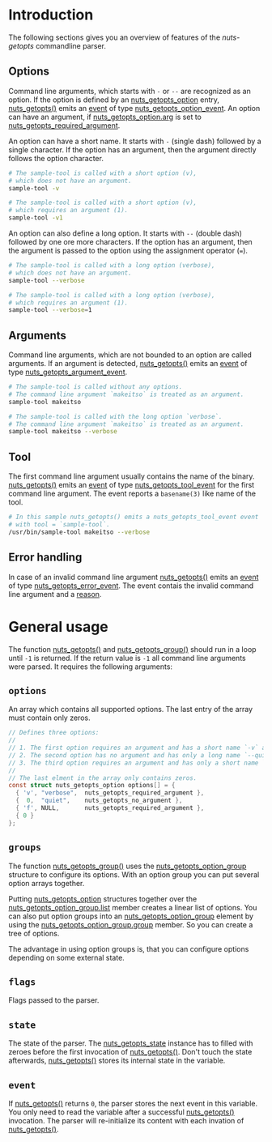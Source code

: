 # Introduction

The following sections gives you an overview of features of the
_nuts-getopts_ commandline parser.

## Options

Command line arguments, which starts with `-` or `--` are recognized as an
option. If the option is defined by an [nuts_getopts_option] entry,
[nuts_getopts()] emits an [event][nuts_getopts_event] of type
[nuts_getopts_option_event][nuts_getopts_event_type]. An option can have an
argument, if [nuts_getopts_option.arg][nuts_getopts_option] is set to
[nuts_getopts_required_argument][nuts_getopts_argument_type].

An option can have a short name. It starts with `-` (single dash) followed
by a single character. If the option has an argument, then the argument
directly follows the option character.

```sh
# The sample-tool is called with a short option (v),
# which does not have an argument.
sample-tool -v

# The sample-tool is called with a short option (v),
# which requires an argument (1).
sample-tool -v1
```

An option can also define a long option. It starts with `--` (double dash)
followed by one ore more characters. If the option has an argument, then the
argument is passed to the option using the  assignment operator (`=`).

```sh
# The sample-tool is called with a long option (verbose),
# which does not have an argument.
sample-tool --verbose

# The sample-tool is called with a long option (verbose),
# which requires an argument (1).
sample-tool --verbose=1
```

## Arguments

Command line arguments, which are not bounded to an option are called
arguments. If an argument is detected, [nuts_getopts()] emits an
[event][nuts_getopts_event] of type
[nuts_getopts_argument_event][nuts_getopts_event_type].

```sh
# The sample-tool is called without any options.
# The command line argument `makeitso` is treated as an argument.
sample-tool makeitso

# The sample-tool is called with the long option `verbose`.
# The command line argument `makeitso` is treated as an argument.
sample-tool makeitso --verbose
```

## Tool

The first command line argument usually contains the name of the binary.
[nuts_getopts()] emits an [event][nuts_getopts_event] of type
[nuts_getopts_tool_event][nuts_getopts_event_type] for the first command line
argument. The event reports a `basename(3)` like name of the tool.

```sh
# In this sample nuts_getopts() emits a nuts_getopts_tool_event event
# with tool = `sample-tool`.
/usr/bin/sample-tool makeitso --verbose
```

## Error handling

In case of an invalid command line argument [nuts_getopts()] emits an
[event][nuts_getopts_event] of type
[nuts_getopts_error_event][nuts_getopts_event_type]. The event contais the
invalid command line argument and a [reason][nuts_getopts_error_type].

# General usage

The function [nuts_getopts()] and [nuts_getopts_group()] should run in a loop
until `-1` is returned. If the return value is `-1` all command line
arguments were parsed. It requires the following arguments:

## `options`

An array which contains all supported options. The last entry of the array must
contain only zeros.

```c
// Defines three options:
//
// 1. The first option requires an argument and has a short name `-v` and a long name `--verbose`.
// 2. The second option has no argument and has only a long name `--quiet`.
// 3. The third option requires an argument and has only a short name `-f`.
//
// The last elment in the array only contains zeros.
const struct nuts_getopts_option options[] = {
  { 'v', "verbose",  nuts_getopts_required_argument },
  {  0,  "quiet",    nuts_getopts_no_argument },
  { 'f', NULL,       nuts_getopts_required_argument },
  { 0 }
};
```

## `groups`

The function [nuts_getopts_group()] uses the [nuts_getopts_option_group]
structure to configure its options. With an option group you can put
several option arrays together.

Putting [nuts_getopts_option] structures together over the
[nuts_getopts_option_group.list][nuts_getopts_option_group] member creates a
linear list of options. You can also put option groups into an
[nuts_getopts_option_group] element by using the
[nuts_getopts_option_group.group][nuts_getopts_option_group] member. So you can
create a tree of options.

The advantage in using option groups is, that you can configure options
depending on some external state.

## `flags`

Flags passed to the parser.

## `state`

The state of the parser. The [nuts_getopts_state] instance has to filled with
zeroes before the first invocation of [nuts_getopts()]. Don't touch the state
afterwards, [nuts_getopts()] stores its internal state in the variable.

## `event`

If [nuts_getopts()] returns `0`, the parser stores the next event in this
variable. You only need to read the variable after a successful
[nuts_getopts()] invocation. The parser will re-initialize its content with
each invation of [nuts_getopts()].

[nuts_getopts()]: api#nuts_getopts
[nuts_getopts_group()]: api#nuts_getopts_group
[nuts_getopts_argument_type]: api#nuts_getopts_argument_type
[nuts_getopts_error_type]: api#nuts_getopts_error_type
[nuts_getopts_event]: api#nuts_getopts_event
[nuts_getopts_event_type]: api#nuts_getopts_event_type
[nuts_getopts_option]: api#nuts_getopts_option
[nuts_getopts_option_group]: api#nuts_getopts_option_group
[nuts_getopts_state]: api#nuts_getopts_state
